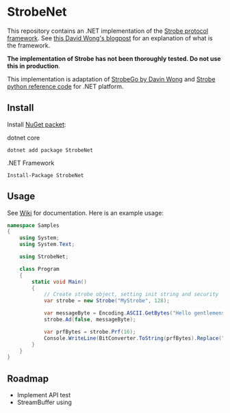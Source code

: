 # StrobeNet

This repository contains an .NET implementation of the [Strobe protocol framework](https://strobe.sourceforge.io/). See [this David Wong's blogpost](https://www.cryptologie.net/article/416/the-strobe-protocol-framework/) for an explanation of what is the framework.

**The implementation of Strobe has not been thoroughly tested. Do not use this in production**.

This implementation is adaptation of [StrobeGo by Davin Wong](https://github.com/mimoo/StrobeGo) and [Strobe python reference code](https://sourceforge.net/p/strobe/code) for .NET platform.

## Install

Install [NuGet packet](https://www.nuget.org/packages/StrobeNet/):

dotnet core
```
dotnet add package StrobeNet
```

.NET Framework
```
Install-Package StrobeNet
```

## Usage

See [Wiki](https://github.com/Fasjeit/StrobeNet/wiki) for documentation. Here is an example usage:

```C#
namespace Samples
{
    using System;
    using System.Text;

    using StrobeNet;

    class Program
    {
        static void Main()
        {
            // Create strobe object, setting init string and security
            var strobe = new Strobe("MyStrobe", 128);

            var messageByte = Encoding.ASCII.GetBytes("Hello gentlemens");
            strobe.Ad(false, messageByte);

            var prfBytes = strobe.Prf(16);
            Console.WriteLine(BitConverter.ToString(prfBytes).Replace("-", ""));
        }
    }
}
```

## Roadmap

* Implement API test
* StreamBuffer using

